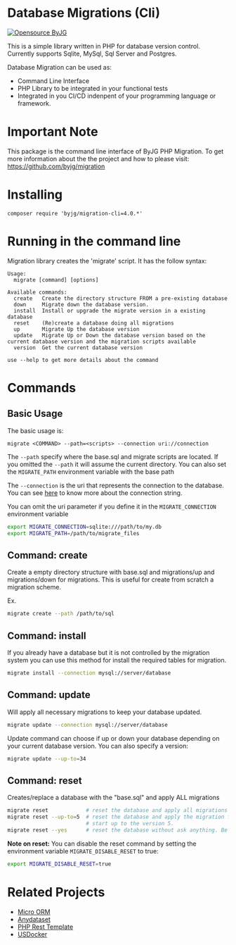 # Database Migrations (Cli)

[![Opensource ByJG](https://img.shields.io/badge/opensource-byjg.com-brightgreen.svg)](http://opensource.byjg.com)

This is a simple library written in PHP for database version control. Currently supports Sqlite, MySql, Sql Server and Postgres.

Database Migration can be used as:
  - Command Line Interface
  - PHP Library to be integrated in your functional tests
  - Integrated in you CI/CD indenpent of your programming language or framework.
  
# Important Note

This package is the command line interface of ByJG PHP Migration. 
To get more information about the the project and how to please visit:
https://github.com/byjg/migration


# Installing

```
composer require 'byjg/migration-cli=4.0.*'
```

# Running in the command line

Migration library creates the 'migrate' script. It has the follow syntax:

```
Usage: 
  migrate [command] [options]

Available commands:
  create   Create the directory structure FROM a pre-existing database
  down     Migrate down the database version.
  install  Install or upgrade the migrate version in a existing database
  reset    (Re)create a database doing all migrations
  up       Migrate Up the database version
  update   Migrate Up or Down the database version based on the current database version and the migration scripts available
  version  Get the current database version

use --help to get more details about the command
```

# Commands

## Basic Usage

The basic usage is:

```text
migrate <COMMAND> --path=<scripts> --connection uri://connection
```

The `--path` specify where the base.sql and migrate scripts are located. 
If you omitted the `--path` it will assume the current directory. You can also
set the `MIGRATE_PATH` environment variable with the base path 

The `--connection` is the uri that represents the connection to the database. 
You can see [here](https://github.com/byjg/anydataset-db)
to know more about the connection string.

You can omit the uri parameter if you define it in the 
`MIGRATE_CONNECTION` environment variable

```bash
export MIGRATE_CONNECTION=sqlite:///path/to/my.db
export MIGRATE_PATH=/path/to/migrate_files
```
  
## Command: create

Create a empty directory structure with base.sql and migrations/up and migrations/down for migrations. This is
useful for create from scratch a migration scheme.

Ex.

```bash
migrate create --path /path/to/sql 
```

## Command: install 

If you already have a database but it is not controlled by the migration system you can use this method for 
install the required tables for migration.

```bash
migrate install --connection mysql://server/database
```

## Command: update

Will apply all necessary migrations to keep your database updated.

```bash
migrate update --connection mysql://server/database
```

Update command can choose if up or down your database depending on your current database version.
You can also specify a version: 

```bash
migrate update --up-to=34
``` 

## Command: reset

Creates/replace a database with the "base.sql" and apply ALL migrations

```bash
migrate reset            # reset the database and apply all migrations scripts.
migrate reset --up-to=5  # reset the database and apply the migration from the 
                         # start up to the version 5.
migrate reset --yes      # reset the database without ask anything. Be careful!!
```

**Note on reset:** You can disable the reset command by setting the environment variable 
`MIGRATE_DISABLE_RESET` to true:

```bash
export MIGRATE_DISABLE_RESET=true
```

# Related Projects

- [Micro ORM](https://github.com/byjg/micro-orm)
- [Anydataset](https://github.com/byjg/anydataset)
- [PHP Rest Template](https://github.com/byjg/php-rest-template)
- [USDocker](https://github.com/usdocker/usdocker)
